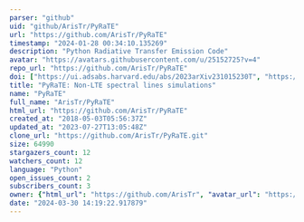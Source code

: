 ```yaml
---
parser: "github"
uid: "github/ArisTr/PyRaTE"
url: "https://github.com/ArisTr/PyRaTE"
timestamp: "2024-01-28 00:34:10.135269"
description: "Python Radiative Transfer Emission Code"
avatar: "https://avatars.githubusercontent.com/u/25152725?v=4"
repo_url: "https://github.com/ArisTr/PyRaTE"
doi: ["https://ui.adsabs.harvard.edu/abs/2023arXiv231015230T", "https://ui.adsabs.harvard.edu/abs/2018MNRAS.478.2056T", "https://ui.adsabs.harvard.edu/abs/2023ascl.soft12021T/abstract"]
title: "PyRaTE: Non-LTE spectral lines simulations"
name: "PyRaTE"
full_name: "ArisTr/PyRaTE"
html_url: "https://github.com/ArisTr/PyRaTE"
created_at: "2018-05-03T05:56:37Z"
updated_at: "2023-07-27T13:05:48Z"
clone_url: "https://github.com/ArisTr/PyRaTE.git"
size: 64990
stargazers_count: 12
watchers_count: 12
language: "Python"
open_issues_count: 2
subscribers_count: 3
owner: {"html_url": "https://github.com/ArisTr", "avatar_url": "https://avatars.githubusercontent.com/u/25152725?v=4", "login": "ArisTr", "type": "User"}
date: "2024-03-30 14:19:22.917879"
---
```

